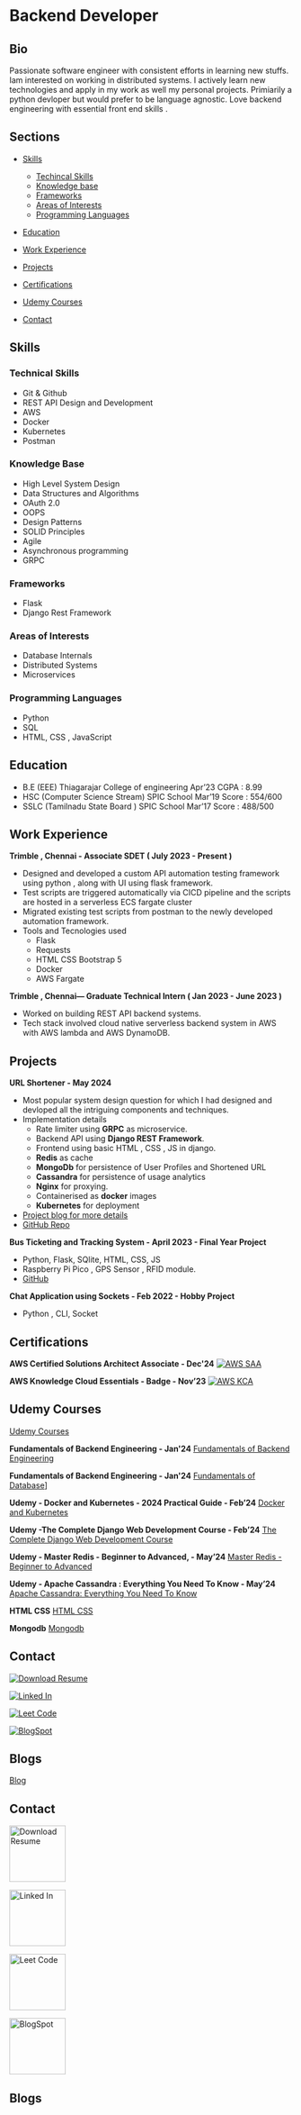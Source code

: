 # Backend Developer

## Bio
Passionate software engineer with consistent efforts in learning new stuffs. Iam interested on working in distributed systems. I actively learn new technologies and apply in my work as well my personal projects. Primiarily a python devloper but would prefer to be language agnostic. Love backend engineering with essential front end skills . 

## Sections
- [Skills](#skills)
    - [Techincal Skills](#technical-skills)
    - [Knowledge base](#knowledge-base)
    - [Frameworks](#frameworks)
    - [Areas of Interests](#areas-of-interests)
    - [Programming Languages](#programming-languages)


- [Education](#education)
- [Work Experience](#work-experience)
- [Projects](#projects)
- [Certifications](#certifications)
- [Udemy Courses](#udemy-courses)
- [Contact](#contact)

## Skills
### Technical Skills
- Git & Github
- REST API Design and Development
- AWS
- Docker
- Kubernetes 
- Postman

### Knowledge Base
- High Level System Design
- Data Structures and Algorithms
- OAuth 2.0
- OOPS
- Design Patterns
- SOLID Principles
- Agile
- Asynchronous programming
- GRPC



### Frameworks
- Flask
- Django Rest Framework


### Areas of Interests
- Database Internals
- Distributed Systems
- Microservices


### Programming Languages
- Python
- SQL
- HTML, CSS , JavaScript


## Education
- B.E  (EEE)  Thiagarajar College of engineering  Apr’23  CGPA  : 8.99 
- HSC  (Computer Science Stream) SPIC School      Mar’19  Score : 554/600
- SSLC (Tamilnadu State Board ) SPIC School       Mar’17  Score : 488/500


## Work Experience
**Trimble , Chennai - Associate SDET ( July 2023 - Present )**
- Designed and developed a custom API automation testing framework
using python , along with UI using flask framework.
- Test scripts are triggered automatically via CICD pipeline and the
scripts are hosted in a serverless ECS fargate cluster
- Migrated existing test scripts from postman to the newly developed
automation framework.
- Tools and Tecnologies used
    - Flask
    - Requests 
    - HTML CSS Bootstrap 5
    - Docker
    - AWS Fargate

**Trimble , Chennai— Graduate Technical Intern ( Jan 2023 - June 2023 )**
- Worked on building REST API backend systems.
- Tech stack involved cloud native serverless backend system in AWS
with AWS lambda and AWS DynamoDB.



## Projects
**URL Shortener - May 2024**
- Most popular system design question for which I had designed and devloped all the intriguing components and techniques.
- Implementation details 
    - Rate limiter using **GRPC** as microservice.
    - Backend API using **Django REST Framework**.
    - Frontend using basic HTML , CSS , JS in django.
    - **Redis** as cache
    - **MongoDb** for persistence of User Profiles and Shortened URL
    - **Cassandra** for persistence of usage analytics
    - **Nginx** for proxying.
    - Containerised as **docker** images 
    - **Kubernetes** for deployment
- [Project blog for more details ](sections/blogs/url_shortener.md)
- [GitHub Repo]()

**Bus Ticketing and Tracking System - April 2023 - Final Year Project**
- Python, Flask, SQlite, HTML, CSS, JS
- Raspberry Pi Pico , GPS Sensor , RFID module.
- [GitHub]()

**Chat Application using Sockets - Feb 2022 - Hobby Project**
- Python , CLI, Socket



## Certifications
**AWS Certified Solutions Architect Associate - Dec'24**
[![AWS SAA](assets/aws/aws-kca.png)](https://www.credly.com/badges/584d1905-4e3d-491a-8a8c-19511ff33dd7/public_url)


**AWS Knowledge Cloud Essentials - Badge - Nov’23**
[![AWS KCA](assets/aws/aws-saa.png)](https://www.credly.com/badges/af2837e6-e61b-487b-b0a4-00f0ab3524e3/public_url)



## Udemy Courses
[Udemy Courses](sections/pages/udemy.md)


**Fundamentals of Backend Engineering - Jan'24**
[Fundamentals of Backend Engineering](assets/udemy/fundamentals_of_backend.jpg)

**Fundamentals of Backend Engineering - Jan'24**
[Fundamentals of Database](assets/udemy/fundamentals_of_database.jpg)]

**Udemy - Docker and Kubernetes - 2024 Practical Guide - Feb’24**
[Docker and Kubernetes](assets/udemy/docker_and_kubernetes.jpg)

**Udemy -The Complete Django Web Development Course - Feb’24**
[The Complete Django Web Development Course](assets/udemy/django.jpg)

**Udemy - Master Redis - Beginner to Advanced, - May’24**
[Master Redis - Beginner to Advanced](assets/udemy/redis.jpg)

**Udemy - Apache Cassandra : Everything You Need To Know - May’24**
[Apache Cassandra: Everything You Need To Know](assets/udemy/cassandra.jpg)

**HTML CSS**
[HTML CSS](assets/udemy/html_and_css.jpg)

**Mongodb**
[Mongodb](assets/udemy/fundamentals_of_database.jpg)



## Contact 
[![Download Resume](assets/images/cv.png)](assets/resume/resume.pdf)

[![Linked In](assets/images/linkedin.png)](https://www.linkedin.com/in/mohamed-kalandar-sulaiman/)

[![Leet Code](assets/images/leetcode.png)](https://leetcode.com/u/Mohamed_Sulaiman/)

[![BlogSpot](assets/images/blogspot.png)](https://mypersonalblog-mks.blogspot.com/)

## Blogs

[Blog](blogs/blog.md)


## Contact 
[<img src="assets/images/cv.png" alt="Download Resume" style="width: 100px; height: 100px;">](assets/resume/resume.pdf)

[<img src="assets/images/linkedin.png" alt="Linked In" style="width: 100px; height: 100px;">](https://www.linkedin.com/in/mohamed-kalandar-sulaiman/)

[<img src="assets/images/leetcode.png" alt="Leet Code" style="width: 100px; height: 100px;">](https://leetcode.com/u/Mohamed_Sulaiman/)

[<img src="assets/images/blogspot.png" alt="BlogSpot" style="width: 100px; height: 100px;">](https://mypersonalblog-mks.blogspot.com/)

## Blogs

